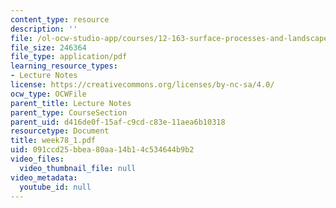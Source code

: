 ```yaml
---
content_type: resource
description: ''
file: /ol-ocw-studio-app/courses/12-163-surface-processes-and-landscape-evolution-fall-2004/091ccd25bbea80aa14b14c534644b9b2_week78_1.pdf
file_size: 246364
file_type: application/pdf
learning_resource_types:
- Lecture Notes
license: https://creativecommons.org/licenses/by-nc-sa/4.0/
ocw_type: OCWFile
parent_title: Lecture Notes
parent_type: CourseSection
parent_uid: d416de0f-15af-c9cd-c83e-11aea6b10318
resourcetype: Document
title: week78_1.pdf
uid: 091ccd25-bbea-80aa-14b1-4c534644b9b2
video_files:
  video_thumbnail_file: null
video_metadata:
  youtube_id: null
---
```

